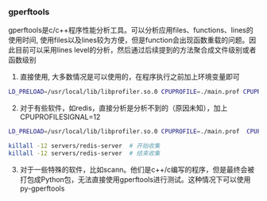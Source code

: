 ### gperftools
gperftools是c/c++程序性能分析工具。可以分析应用files、functions、lines的使用时间, 使用files以及lines较为方便，但是function会出现函数重载的问题。因此目前可以采用lines level的分析，然后通过后续提到的方法聚合成文件级别或者函数级别 

1. 直接使用, 大多数情况是可以使用的，在程序执行之前加上环境变量即可
```bash
LD_PRELOAD=/usr/local/lib/libprofiler.so.0 CPUPROFILE=./main.prof CPUPROFILE_FREQUENCY=1000 a.out
```
2. 对于有些软件，如redis，直接分析是分析不到的（原因未知），加上CPUPROFILESIGNAL=12
```bash
LD_PRELOAD=/usr/local/lib/libprofiler.so.0 CPUPROFILE=./main.prof  CPUPROFILE_FREQUENCY=1000 CPUPROFILESIGNAL=12 a.out

killall -12 servers/redis-server  # 开始收集
killall -12 servers/redis-server  # 结束收集
```
3. 对于一些特殊的软件，比如scann。他们是c++/c编写的程序，但是最终会被打包成Python包，无法直接使用gperftools进行测试。这种情况下可以使用py-gperftools
```

```
















